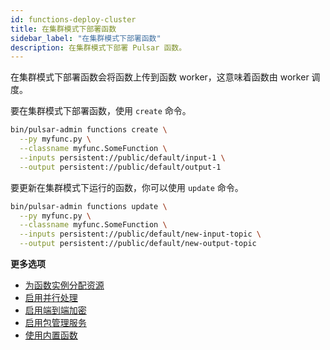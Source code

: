 ```yaml
---
id: functions-deploy-cluster
title: 在集群模式下部署函数
sidebar_label: "在集群模式下部署函数"
description: 在集群模式下部署 Pulsar 函数。
---
```


在集群模式下部署函数会将函数上传到函数 worker，这意味着函数由 worker 调度。

要在集群模式下部署函数，使用 `create` 命令。

```bash
bin/pulsar-admin functions create \
  --py myfunc.py \
  --classname myfunc.SomeFunction \
  --inputs persistent://public/default/input-1 \
  --output persistent://public/default/output-1
```

要更新在集群模式下运行的函数，你可以使用 `update` 命令。

```bash
bin/pulsar-admin functions update \
  --py myfunc.py \
  --classname myfunc.SomeFunction \
  --inputs persistent://public/default/new-input-topic \
  --output persistent://public/default/new-output-topic
```

**更多选项**
* [为函数实例分配资源](functions-deploy-cluster-resource.md)
* [启用并行处理](functions-deploy-cluster-parallelism.md)
* [启用端到端加密](functions-deploy-cluster-encryption.md)
* [启用包管理服务](functions-deploy-cluster-package.md)
* [使用内置函数](functions-deploy-cluster-builtin.md)